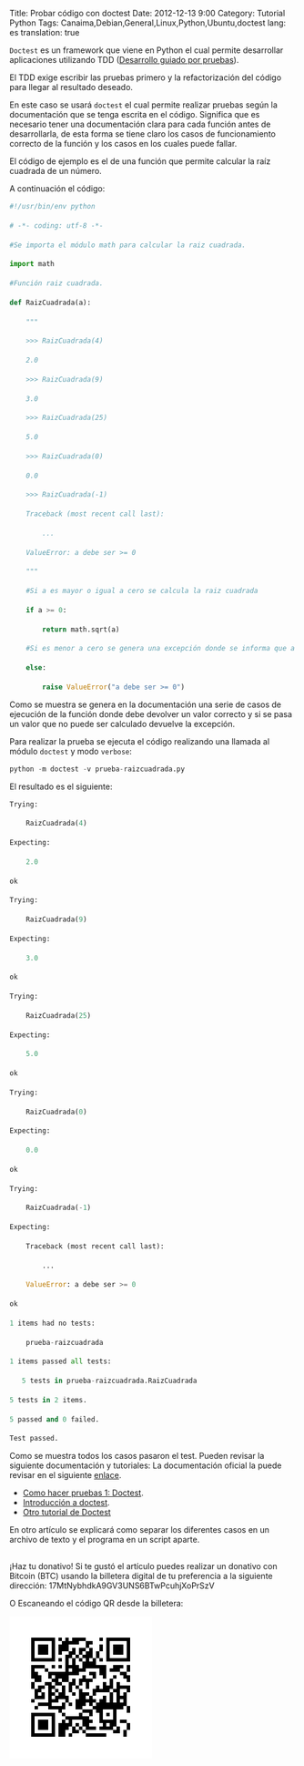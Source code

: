 Title: Probar código con doctest
Date: 2012-12-13 9:00
Category: Tutorial Python
Tags: Canaima,Debian,General,Linux,Python,Ubuntu,doctest
lang: es
translation: true

`Doctest` es un framework que viene en Python el cual permite desarrollar aplicaciones utilizando TDD ([Desarrollo guiado por pruebas](https://es.wikipedia.org/wiki/Desarrollo_guiado_por_pruebas)).

El TDD exige escribir las pruebas primero y la refactorización del código para llegar al resultado deseado.

En este caso se usará `doctest` el cual permite realizar pruebas según la documentación que se tenga escrita en el código. Significa que es necesario tener una documentación clara para cada función antes de desarrollarla, de esta forma se tiene claro los casos de funcionamiento correcto de la función y los casos en los cuales puede fallar.

El código de ejemplo es el de una función que permite calcular la raíz cuadrada de un número.

A continuación el código:
```python
#!/usr/bin/env python

# -*- coding: utf-8 -*-

#Se importa el módulo math para calcular la raiz cuadrada.

import math

#Función raiz cuadrada.

def RaizCuadrada(a):

    """

    >>> RaizCuadrada(4)

    2.0

    >>> RaizCuadrada(9)

    3.0

    >>> RaizCuadrada(25)

    5.0

    >>> RaizCuadrada(0)

    0.0

    >>> RaizCuadrada(-1)

    Traceback (most recent call last):

        ...

    ValueError: a debe ser >= 0

    """

    #Si a es mayor o igual a cero se calcula la raiz cuadrada

    if a >= 0:

        return math.sqrt(a)

    #Si es menor a cero se genera una excepción donde se informa que a debe ser mayor o igual a cero.

    else:

        raise ValueError("a debe ser >= 0")
```

Como se muestra se genera en la documentación una serie de casos de ejecución de la función donde debe devolver un valor correcto y si se pasa un valor que no puede ser calculado devuelve la excepción.

Para realizar la prueba se ejecuta el código realizando una llamada al módulo `doctest` y modo `verbose`:
```python
python -m doctest -v prueba-raizcuadrada.py
```
El resultado es el siguiente:
```python
Trying:

    RaizCuadrada(4)

Expecting:

    2.0

ok

Trying:

    RaizCuadrada(9)

Expecting:

    3.0

ok

Trying:

    RaizCuadrada(25)

Expecting:

    5.0

ok

Trying:

    RaizCuadrada(0)

Expecting:

    0.0

ok

Trying:

    RaizCuadrada(-1)

Expecting:

    Traceback (most recent call last):

        ...

    ValueError: a debe ser >= 0

ok

1 items had no tests:

    prueba-raizcuadrada

1 items passed all tests:

   5 tests in prueba-raizcuadrada.RaizCuadrada

5 tests in 2 items.

5 passed and 0 failed.

Test passed.
```

Como se muestra todos los casos pasaron el test.
Pueden revisar la siguiente documentación y tutoriales:
La documentación oficial la puede revisar en el siguiente [enlace](https://docs.python.org/2/library/doctest.html).  

- [Como hacer pruebas 1: Doctest](http://magmax9.blogspot.com/2011/09/python-como-hacer-pruebas-1.html).
- [Introducción a doctest](http://pythontesting.net/framework/doctest/doctest-introduction/?utm_source=feedburner&utm_medium=feed&utm_campaign=Feed%3A%20PythonTesting%20%28Python%20Testing%29).
- [Otro tutorial de Doctest](https://pymotw.com/3/doctest/)  

En otro artículo se explicará como separar los diferentes casos en un archivo de texto y el programa en un script aparte.


##  ##
¡Haz tu donativo!
Si te gustó el artículo puedes realizar un donativo con Bitcoin (BTC)
usando la billetera digital de tu preferencia a la siguiente
dirección: 17MtNybhdkA9GV3UNS6BTwPcuhjXoPrSzV

O Escaneando el código QR desde la billetera:

![17MtNybhdkA9GV3UNS6BTwPcuhjXoPrSzV](./images/17MtNybhdkA9GV3UNS6BTwPcuhjXoPrSzV.png)